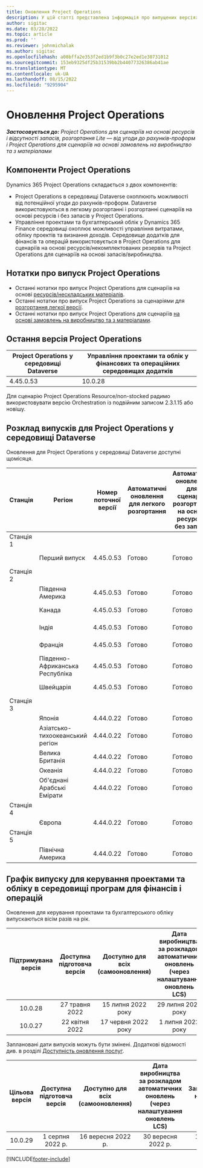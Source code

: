 ```yaml
---
title: Оновлення Project Operations
description: У цій статті представлена інформація про випущених версіях Dynamics 365 Project Operations.
author: sigitac
ms.date: 03/28/2022
ms.topic: article
ms.prod: ''
ms.reviewer: johnmichalak
ms.author: sigitac
ms.openlocfilehash: a08bffa2e353f2ed1b9f3b0c27e2ed1e30731012
ms.sourcegitcommit: 153eb9325df25b31539bb2b44077326386ab41ae
ms.translationtype: MT
ms.contentlocale: uk-UA
ms.lasthandoff: 08/15/2022
ms.locfileid: "9295904"
---
```

# <a name="project-operations-updates"></a>Оновлення Project Operations

_**Застосовується до:** Project Operations для сценаріїв на основі ресурсів і відсутності запасів, розгортання Lite — від угоди до рахунків-проформ і Project Operations для сценаріїв на основі замовлень на виробництво та з матеріалами_



## <a name="project-operations-components"></a>Компоненти Project Operations

Dynamics 365 Project Operations складається з двох компонентів:

- Project Operations в середовищі Dataverse охоплюють можливості від потенційної угоди до рахунків-проформ. Dataverse використовуються в легкому розгортанні і розгортанні сценаріїв на основі ресурсів і без запасів у Project Operations.
- Управління проектами та бухгалтерський облік у Dynamics 365 Finance середовищі охоплює можливості управління витратами, обліку проектів та визнання доходів. Середовище додатків для фінансів та операцій використовується в Project Operations для сценаріїв на основі ресурсів/некомплектованих резервів та Project Operations для сценаріїв на основі запасів/виробництва.

## <a name="project-operations-release-notes"></a>Нотатки про випуск Project Operations
- Останні нотатки про випуск Project Operations для сценаріїв на основі [ресурсів/нескладських матеріалів](whats-new-july-2022-resource-based.md).
- Останні нотатки про випуск Project Operations за сценаріями для [розгортання легкої версії](../pro/whats-new/whats-new-july-2022-lite.md).
- Останні нотатки про випуск Project Operations для сценаріїв [на основі замовлень на виробництво та з матеріалами](../prod-pma/whats-new/whats-new-jul-2022-stocked.md).

## <a name="project-operations-latest-version"></a>Остання версія Project Operations

| Project Operations у середовищі Dataverse | Управління проектами та облік у фінансових та операційних середовищах додатків | 
| --- | --- |
| 4.45.0.53 | 10.0.28 |

Для сценарію Project Operations Resource/non-stocked радимо використовувати версію Orchestration із подвійним записом 2.3.1.15 або новішу.

## <a name="release-schedule-for-project-operations-on-dataverse-environment"></a>Розклад випусків для Project Operations у середовищі Dataverse

Оновлення для Project Operations у середовищі Dataverse доступні щомісяця. 

| Станція | Регіон | Номер поточної версії | Автоматичні оновлення для легкого розгортання | Автоматичні оновлення для сценаріїв розгортання на основі ресурсів і без запасів | Номер наступної версії | Наступна версія є загальнодоступною |
|-----------|-----------------------|-----------------|--------------------|---------------------|---------------------|---------------------|
| Станція 1 |   &nbsp;              |    &nbsp;       | &nbsp;             |      &nbsp;         |      &nbsp;         |      &nbsp;         |
|   &nbsp;  | Перший випуск         |  4.45.0.53      | Готово           | Готово            | Має бути визначено                 | 26 серпня 2022 р.       |
| Станція 2 |   &nbsp;              |    &nbsp;       | &nbsp;             |      &nbsp;         |      &nbsp;         |      &nbsp;         |
|   &nbsp;  | Південна Америка         |  4.45.0.53      | Готово           | Готово            | Має бути визначено                 | 02 вересня 2022 р.       |
|   &nbsp;  | Канада                |  4.45.0.53      | Готово           | Готово            | Має бути визначено                 | 02 вересня 2022 р.       |
|   &nbsp;  | Індія                 |  4.45.0.53      | Готово           | Готово            | Має бути визначено                 | 02 вересня 2022 р.       |
|   &nbsp;  | Франція                |  4.45.0.53      | Готово           | Готово            | Має бути визначено                 | 02 вересня 2022 р.       |
|   &nbsp;  | Південно-Африканська Республіка          |  4.45.0.53      | Готово           | Готово            | Має бути визначено                 | 02 вересня 2022 р.       |
|   &nbsp;  | Швейцарія           |  4.45.0.53      | Готово           | Готово            | Має бути визначено                 | 02 вересня 2022 р.       |
| Станція 3 |      &nbsp;           |     &nbsp;      |     &nbsp;         |      &nbsp;         |      &nbsp;         |      &nbsp;         |
|   &nbsp;  | Японія                 |  4.44.0.22      | Готово      | Готово       | 4.45.0.53                 | 19 серпня 2022 р.       |
|   &nbsp;  | Азіатсько-тихоокеанський регіон          |  4.44.0.22      | Готово      | Готово       | 4.45.0.53                 | 19 серпня 2022 р.       |
|   &nbsp;  | Велика Британія         |  4.44.0.22      | Готово      | Готово       | 4.45.0.53                 | 19 серпня 2022 р.       |
|   &nbsp;  | Океанія               |  4.44.0.22      | Готово      | Готово       | 4.45.0.53                 | 19 серпня 2022 р.       |
|   &nbsp;  | Об'єднані Арабські Емірати  |  4.44.0.22      | Готово      | Готово       | 4.45.0.53                 | 19 серпня 2022 р.       |
| Станція 4 |     &nbsp;            |     &nbsp;      |     &nbsp;         |      &nbsp;         |      &nbsp;         |      &nbsp;         |
|   &nbsp;  | Європа                |  4.44.0.22      | Готово           | Готово            | 4.45.0.53           | 26 серпня 2022 р.       |
| Станція 5 |     &nbsp;            |     &nbsp;      |     &nbsp;         |      &nbsp;         |      &nbsp;         |      &nbsp;         |
|   &nbsp;  | Північна Америка         |  4.44.0.22      | Готово           | Готово            | 4.45.0.53           | 02 вересня 2022 р.       |

## <a name="release-schedule-for-project-management-and-accounting-in-the-finance-and-operations-apps-environment"></a>Графік випуску для керування проектами та обліку в середовищі програм для фінансів і операцій

Оновлення для керування проектами та бухгалтерського обліку випускаються вісім разів на рік.

|Підтримувана версія| Доступна підготовча версія | Доступно для всіх (самооновлення) | Дата виробництва за розкладом автоматичних оновлень (через налаштування оновлень LCS) |   Завершення надання послуг   |
|:---------------:|:---------------------------:|:---------------------------------:|:--------------------------------------------------------------------:|:------------------:|
|     10.0.28     |      27 травня 2022           |        15 липня 2022 року              |                          29 липня 2022 року                               | 21 жовтня 2022 р.   |
|     10.0.27     |      22 квітня 2022         |        17 червня 2022 року              |                          1 липня 2022 року                                | 16 вересня 2022 р. |

Заплановані дати випусків можуть бути змінені. Додаткові відомості див. в розділі [Доступність оновлення послуг](/dynamics365/fin-ops-core/fin-ops/get-started/public-preview-releases?toc=%2fdynamics365%2ffinance%2ftoc.json).

|Цільова версія | Доступна підготовча версія | Доступно для всіх (самооновлення) | Дата виробництва за розкладом автоматичних оновлень (через налаштування оновлень LCS) |   Завершення надання послуг   |
|:---------------:|:---------------------------:|:---------------------------------:|:--------------------------------------------------------------------:|:------------------:|
|     10.0.29     |      1 серпня 2022 р.         |       16 вересня 2022 р.          |                        30 вересня 2022 р.                            | 13 січня 2023 р.   |

[!INCLUDE[footer-include](../includes/footer-banner.md)]
